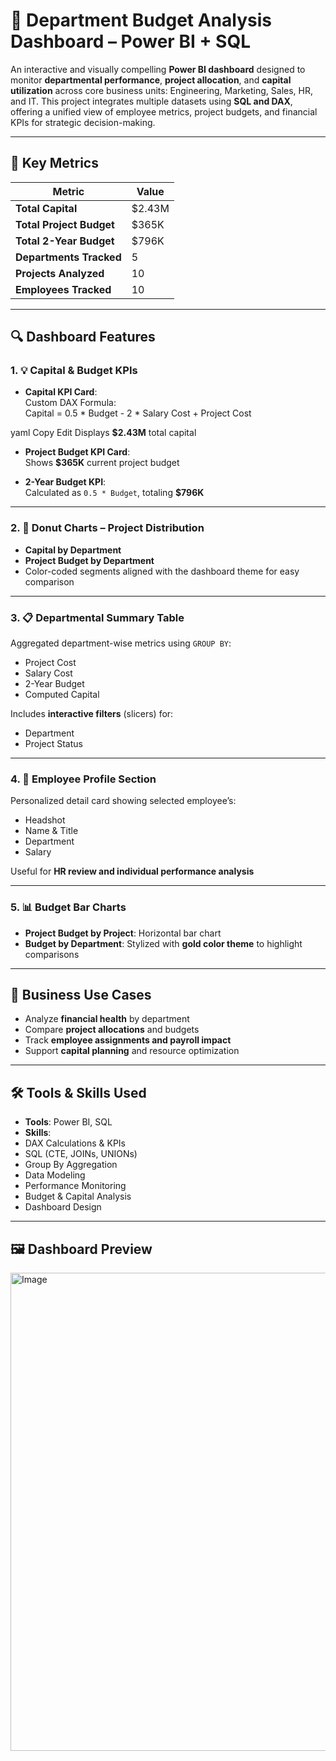 # 🏢 Department Budget Analysis Dashboard – Power BI + SQL

An interactive and visually compelling **Power BI dashboard** designed to monitor **departmental performance**, **project allocation**, and **capital utilization** across core business units: Engineering, Marketing, Sales, HR, and IT. This project integrates multiple datasets using **SQL and DAX**, offering a unified view of employee metrics, project budgets, and financial KPIs for strategic decision-making.

---

## 📌 Key Metrics

| Metric                  | Value      |
|--------------------------|------------|
| **Total Capital**        | $2.43M     |
| **Total Project Budget** | $365K      |
| **Total 2-Year Budget**  | $796K      |
| **Departments Tracked**  | 5          |
| **Projects Analyzed**    | 10         |
| **Employees Tracked**    | 10         |

---

## 🔍 Dashboard Features

### 1. 💡 Capital & Budget KPIs
- **Capital KPI Card**:  
  Custom DAX Formula:  
Capital = 0.5 * Budget - 2 * Salary Cost + Project Cost

yaml
Copy
Edit
Displays **$2.43M** total capital

- **Project Budget KPI Card**:  
Shows **$365K** current project budget

- **2-Year Budget KPI**:  
Calculated as `0.5 * Budget`, totaling **$796K**

---

### 2. 🍩 Donut Charts – Project Distribution
- **Capital by Department**  
- **Project Budget by Department**  
- Color-coded segments aligned with the dashboard theme for easy comparison

---

### 3. 📋 Departmental Summary Table
Aggregated department-wise metrics using `GROUP BY`:
- Project Cost  
- Salary Cost  
- 2-Year Budget  
- Computed Capital  

Includes **interactive filters** (slicers) for:
- Department  
- Project Status

---

### 4. 👤 Employee Profile Section
Personalized detail card showing selected employee’s:
- Headshot  
- Name & Title  
- Department  
- Salary  

Useful for **HR review and individual performance analysis**

---

### 5. 📊 Budget Bar Charts
- **Project Budget by Project**: Horizontal bar chart  
- **Budget by Department**: Stylized with **gold color theme** to highlight comparisons

---

## 🧠 Business Use Cases

- Analyze **financial health** by department  
- Compare **project allocations** and budgets  
- Track **employee assignments and payroll impact**  
- Support **capital planning** and resource optimization  

---

## 🛠️ Tools & Skills Used

- **Tools**: Power BI, SQL  
- **Skills**:
- DAX Calculations & KPIs  
- SQL (CTE, JOINs, UNIONs)  
- Group By Aggregation  
- Data Modeling  
- Performance Monitoring  
- Budget & Capital Analysis  
- Dashboard Design  

---

## 🖼️ Dashboard Preview

<img width="1339" height="765" alt="Image" src="https://github.com/user-attachments/assets/68fdf7eb-5c1e-4714-ba48-6ad018f2d475" />
